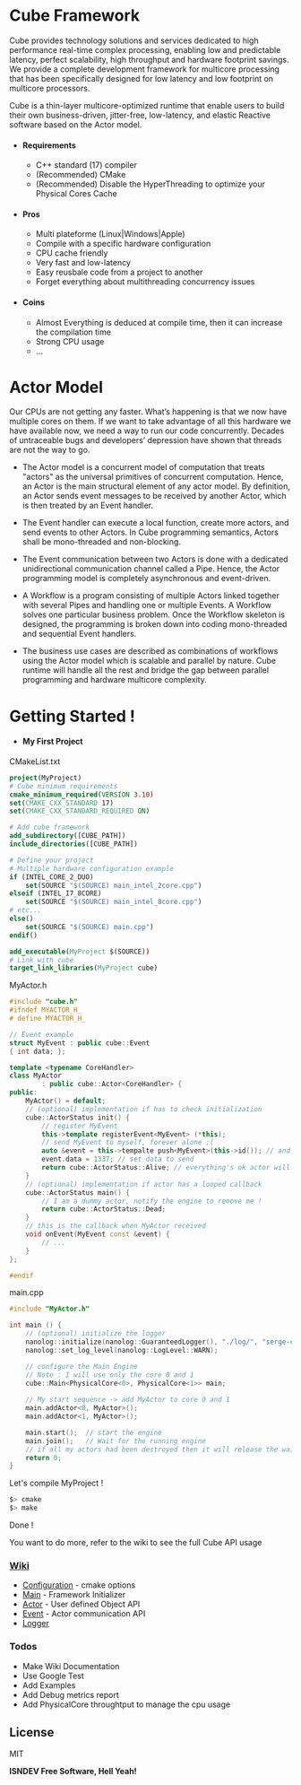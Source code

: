 # Cube Framework

Cube provides technology solutions and services dedicated to high performance real-time complex processing, enabling low and predictable latency, perfect scalability, high throughput and hardware footprint savings. 
We provide a complete development framework for multicore processing that has been specifically designed for low latency and low footprint on multicore processors. 

Cube is a thin-layer multicore-optimized runtime that enable users to build their own business-driven, jitter-free, low-latency, and elastic Reactive software based on the Actor model. 

* #### Requirements
  - C++ standard (17) compiler
  - (Recommended) CMake
  - (Recommended) Disable the HyperThreading to optimize your Physical Cores Cache
* #### Pros
  - Multi plateforme (Linux|Windows|Apple)
  - Compile with a specific hardware configuration
  - CPU cache friendly
  - Very fast and low-latency
  - Easy reusbale code from a project to another
  - Forget everything about multithreading concurrency issues
* #### Coins
  - Almost Everything is deduced at compile time, then it can increase the compilation time
  - Strong CPU usage
  - ...
# Actor Model
Our CPUs are not getting any faster. What’s happening is that we now have multiple cores on them. If we want to take advantage of all this hardware we have available now, we need a way to run our code concurrently. Decades of untraceable bugs and developers’ depression have shown that threads are not the way to go.

- The Actor model is a concurrent model of computation that treats "actors" as the universal primitives of concurrent computation. Hence, an Actor is the main structural element of any actor model. By definition, an Actor sends event messages to be received by another Actor, which is then treated by an Event handler.

- The Event handler can execute a local function, create more actors, and send events to other Actors. In Cube programming semantics, Actors shall be mono-threaded and non-blocking.

- The Event communication between two Actors is done with a dedicated unidirectional communication channel called a Pipe. Hence, the Actor programming model is completely asynchronous and event-driven. 

- A Workflow is a program consisting of multiple Actors linked together with several Pipes and handling one or multiple Events. A Workflow solves one particular business problem. Once the Workflow skeleton is designed, the programming is broken down into coding mono-threaded and sequential Event handlers.

- The business use cases are described as combinations of workflows using the Actor model which is scalable and parallel by nature.
Cube runtime will handle all the rest and bridge the gap between parallel programming and hardware multicore complexity.

# Getting Started !
* #### My First Project
CMakeList.txt
```cmake
project(MyProject)
# Cube minimum requirements
cmake_minimum_required(VERSION 3.10)
set(CMAKE_CXX_STANDARD 17)
set(CMAKE_CXX_STANDARD_REQUIRED ON)

# Add cube framework
add_subdirectory([CUBE_PATH])
include_directories([CUBE_PATH])

# Define your project
# Multiple hardware configuration example
if (INTEL_CORE_2_DUO)
    set(SOURCE "$(SOURCE) main_intel_2core.cpp")
elseif (INTEL_I7_8CORE)
    set(SOURCE "$(SOURCE) main_intel_8core.cpp")
# etc...
else()
    set(SOURCE "$(SOURCE) main.cpp")
endif()

add_executable(MyProject $(SOURCE))
# Link with cube
target_link_libraries(MyProject cube)
```
MyActor.h
```cpp
#include "cube.h"
#ifndef MYACTOR_H_
# define MYACTOR_H_

// Event example
struct MyEvent : public cube::Event
{ int data; }; 

template <typename CoreHandler>
class MyActor
        : public cube::Actor<CoreHandler> {
public:
    MyActor() = default;
    // (optional) implementation if has to check initialization
    cube::ActorStatus init() {
        // register MyEvent
        this->template registerEvent<MyEvent> (*this);
        // send MyEvent to myself, forever alone ;(
        auto &event = this->tempalte push<MyEvent>(this->id()); // and keep a reference to the event
        event.data = 1337; // set data to send
        return cube::ActorStatus::Alive; // everything's ok actor will be added to engine
    }
    // (optional) implementation if actor has a looped callback
    cube::ActorStatus main() {
        // I am a dummy actor, notify the engine to remove me !
        return cube::ActorStatus::Dead;
    }
    // this is the callback when MyActor received 
    void onEvent(MyEvent const &event) {
        // ...
    }
};

#endif
```
main.cpp
```cpp
#include "MyActor.h"

int main () {
    // (optional) initialize the logger
    nanolog::initialize(nanolog::GuaranteedLogger(), "./log/", "serge-challenge.log", 1024);
    nanolog::set_log_level(nanolog::LogLevel::WARN);

    // configure the Main Engine 
    // Note : I will use only the core 0 and 1 
    cube::Main<PhysicalCore<0>, PhysicalCore<1>> main;
    
    // My start sequence -> add MyActor to core 0 and 1
    main.addActor<0, MyActor>();
    main.addActor<1, MyActor>();

    main.start();  // start the engine
    main.join();   // Wait for the running engine
    // if all my actors had been destroyed then it will release the wait !
    return 0;
}
```
Let's compile MyProject !
```sh
$> cmake
$> make
```
Done !

You want to do more, refer to the wiki to see the full Cube API usage 

### [Wiki](https://github.com/isnDev/cube/wiki)
*  [Configuration](https://github.com/isnDev/cube/wiki/Configuration) - cmake options
*  [Main](https://github.com/isnDev/cube/wiki/Main) - Framework Initializer
*  [Actor](https://github.com/isnDev/cube/wiki/Actor) - User defined Object API
*  [Event](https://github.com/isnDev/cube/wiki/Event) - Actor communication API
*  [Logger](https://github.com/isnDev/cube/wiki/Logger) 

### Todos
 - Make Wiki Documentation
 - Use Google Test
 - Add Examples
 - Add Debug metrics report
 - Add PhysicalCore throughtput to manage the cpu usage

License
----

MIT

**ISNDEV Free Software, Hell Yeah!**
